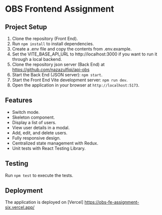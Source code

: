 # OBS Frontend Assignment

## Project Setup

1. Clone the repository (Front End).
2. Run `npm install` to install dependencies.
3. Create a .env file and copy the contents from .env.example.
4. Set the VITE_BASE_API_URL to http://localhost:3000 if you want to run it through a local backend.
5. Clone the repository json server (Back End) at https://github.com/nazazulfiqi/api-obs
6. Start the Back End (JSON server): `npm start`.
7. Start the Front End Vite development server: `npm run dev`.
8. Open the application in your browser at `http://localhost:5173`.

## Features

- Switch mode.
- Skeleton component.
- Display a list of users.
- View user details in a modal.
- Add, edit, and delete users.
- Fully responsive design.
- Centralized state management with Redux.
- Unit tests with React Testing Library.

## Testing
Run `npm test` to execute the tests.

## Deployment

The application is deployed on [Vercel] https://obs-fe-assignment-six.vercel.app/
